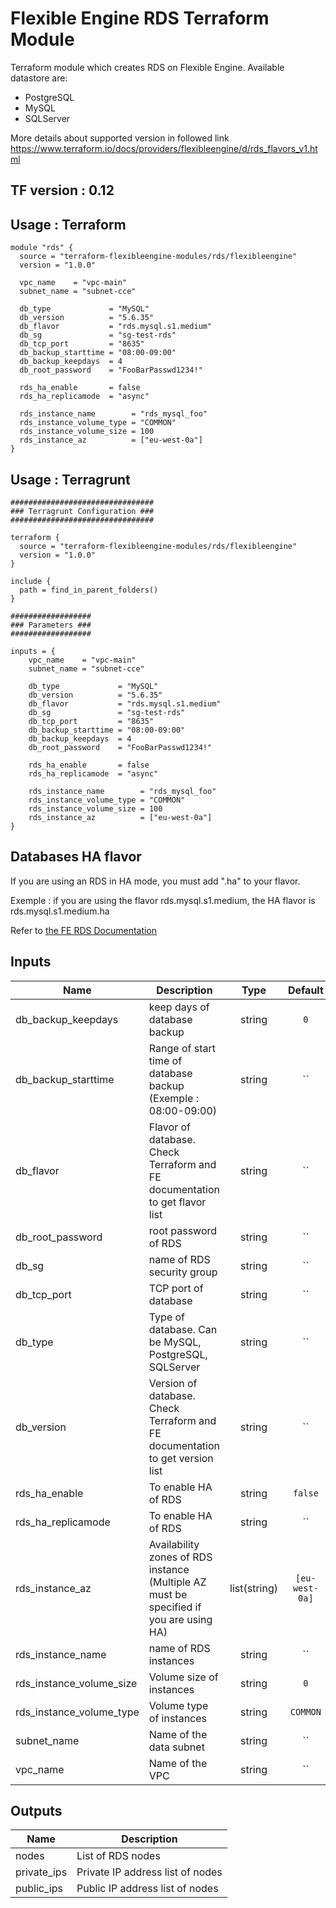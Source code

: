 # Flexible Engine RDS Terraform Module

Terraform module which creates RDS on Flexible Engine.
Available datastore are:

* PostgreSQL
* MySQL
* SQLServer

More details about supported version in followed link https://www.terraform.io/docs/providers/flexibleengine/d/rds_flavors_v1.html


## TF version : 0.12

## Usage : Terraform

```hcl
module "rds" {
  source = "terraform-flexibleengine-modules/rds/flexibleengine"
  version = "1.0.0"

  vpc_name    = "vpc-main"
  subnet_name = "subnet-cce"

  db_type             = "MySQL"
  db_version          = "5.6.35"
  db_flavor           = "rds.mysql.s1.medium"
  db_sg               = "sg-test-rds"
  db_tcp_port         = "8635"
  db_backup_starttime = "08:00-09:00"
  db_backup_keepdays  = 4
  db_root_password    = "FooBarPasswd1234!"

  rds_ha_enable       = false
  rds_ha_replicamode  = "async"

  rds_instance_name        = "rds_mysql_foo"
  rds_instance_volume_type = "COMMON"
  rds_instance_volume_size = 100
  rds_instance_az          = ["eu-west-0a"]
}
```

## Usage : Terragrunt

```hcl
################################
### Terragrunt Configuration ###
################################

terraform {
  source = "terraform-flexibleengine-modules/rds/flexibleengine"
  version = "1.0.0"
}

include {
  path = find_in_parent_folders()
}

##################
### Parameters ###
##################

inputs = {
    vpc_name    = "vpc-main"
    subnet_name = "subnet-cce"

    db_type             = "MySQL"
    db_version          = "5.6.35"
    db_flavor           = "rds.mysql.s1.medium"
    db_sg               = "sg-test-rds"
    db_tcp_port         = "8635"
    db_backup_starttime = "08:00-09:00"
    db_backup_keepdays  = 4
    db_root_password    = "FooBarPasswd1234!"

    rds_ha_enable       = false
    rds_ha_replicamode  = "async"

    rds_instance_name        = "rds_mysql_foo"
    rds_instance_volume_type = "COMMON"
    rds_instance_volume_size = 100
    rds_instance_az          = ["eu-west-0a"]
}

```

## Databases HA flavor

If you are using an RDS in HA mode, you must add ".ha" to your flavor. 

Exemple : if you are using the flavor rds.mysql.s1.medium, the HA flavor is rds.mysql.s1.medium.ha

Refer to [the FE RDS Documentation](https://docs.prod-cloud-ocb.orange-business.com/usermanual/rds/en-us_topic_dashboard.html)

## Inputs

| Name | Description | Type | Default | Required |
|------|-------------|:----:|:-----:|:-----:|
| db\_backup\_keepdays | keep days of database backup | string | `0` | no |
| db\_backup\_starttime | Range of start time of database backup (Exemple : 08:00-09:00) | string | `` | no |
| db\_flavor | Flavor of database. Check Terraform and FE documentation to get flavor list | string | `` | yes |
| db\_root\_password | root password of RDS | string | `` | yes |
| db\_sg | name of RDS security group | string | `` | yes |
| db\_tcp\_port | TCP port of database | string | `` | yes |
| db\_type | Type of database. Can be MySQL, PostgreSQL, SQLServer | string | `` | yes |
| db\_version | Version of database. Check Terraform and FE documentation to get version list | string | `` | yes |
| rds\_ha\_enable | To enable HA of RDS | string | `false` | no |
| rds\_ha\_replicamode | To enable HA of RDS | string | `` | no |
| rds\_instance\_az | Availability zones of RDS instance (Multiple AZ must be specified if you are using HA) | list(string) | `[eu-west-0a]` | no |
| rds\_instance\_name | name of RDS instances | string | `` | yes |
| rds\_instance\_volume\_size | Volume size of instances | string | `0` | yes |
| rds\_instance\_volume\_type | Volume type of instances | string | `COMMON` | no |
| subnet\_name | Name of the data subnet | string | `` | yes |
| vpc\_name | Name of the VPC | string | `` | yes |
## Outputs

| Name | Description |
|------|-------------|
| nodes | List of RDS nodes |
| private_ips | Private IP address list of nodes |
| public_ips | Public IP address list of nodes |
